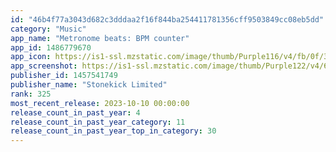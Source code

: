 ```yaml
---
id: "46b4f77a3043d682c3dddaa2f16f844ba254411781356cff9503849cc08eb5dd"
category: "Music"
app_name: "Metronome beats: BPM counter"
app_id: 1486779670
app_icon: https://is1-ssl.mzstatic.com/image/thumb/Purple116/v4/fb/0f/3b/fb0f3b5a-0472-c5ca-1206-d7c6febb55fc/AppIcon-1x_U007emarketing-0-7-0-85-220.png/1024x1024bb.png
app_screenshot: https://is1-ssl.mzstatic.com/image/thumb/Purple122/v4/6c/78/3e/6c783e5a-c86c-c6a8-ed02-3707b0e622ba/04c91a3f-0935-4de9-8a0c-98c13d282d28_MBeatsiOS_XSMax_Nov21_1.png/1242x2688bb.png
publisher_id: 1457541749
publisher_name: "Stonekick Limited"
rank: 325
most_recent_release: 2023-10-10 00:00:00
release_count_in_past_year: 4
release_count_in_past_year_category: 11
release_count_in_past_year_top_in_category: 30
---
```

